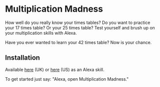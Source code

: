 # Multiplication Madness
How well do you really know your times tables? Do you want to practice your 17 times table? Or your 25 times table? Test yourself and brush up on your multiplication skills with Alexa.

Have you ever wanted to learn your 42 times table? Now is your chance.

## Installation
Available [here](https://www.amazon.co.uk/dp/B079BB53F5/) (UK) or [here](https://www.amazon.com/dp/B079BB53F5) (US) as an Alexa skill.

To get started just say: "Alexa, open Multiplication Madness."